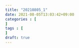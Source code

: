 ```yaml
---
title: "20210805_1"
date: 2021-08-05T13:03:42+09:00
categories : [
]
tags : [
]
draft: true
---
```



